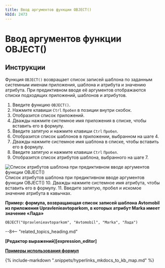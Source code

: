 ```yaml
---
title: Ввод аргументов функции OBJECT()
kbId: 2473
---
```


# Ввод аргументов функции OBJECT()

## Инструкции

Функция `OBJECT()` возвращает список записей шаблона по заданным системным именам приложения, шаблона и атрибута и значению атрибута. При предиктивном вводе её аргументов отображаются списки подходящих приложений, шаблонов и атрибутов.

1. Введите функцию `OBJECT()`.
2. Нажмите клавиши `Ctrl` `Пробел` в позиции внутри скобок.
3. Отобразится список приложений.
4. Дважды нажмите системное имя приложения в списке, чтобы вставить его в формулу.
5. Введите запятую и нажмите клавиши `Ctrl` `Пробел`.
6. Отобразится список шаблонов в приложении, выбранном на шаге 4.
7. Дважды нажмите системное имя шаблона в списке, чтобы вставить его в формулу.
8. Введите запятую и нажмите клавиши `Ctrl` `Пробел`.
9. Отобразится список атрибутов шаблона, выбранного на шаге 7.
![Список атрибутов шаблона при предиктивном вводе аргументов функции OBJECT()](https://kb.comindware.ru/assets/formula_editor_object_function_autocomplete.png)
Список атрибутов шаблона при предиктивном вводе аргументов функции OBJECT()
10. Дважды нажмите системное имя атрибута, чтобы вставить его в формулу.
11. Введите запятую, пробел и искомое значение атрибута в кавычках.

**Пример: формула, возвращающая список записей шаблона Avtomobil из приложения Upravlenieavtoparkom, в которых атрибут Marka имеет значение «Лада»**

```
OBJECT("Upravlenieavtoparkom", "Avtomobil", "Marka", "Лада") 
```

--8<-- "related_topics_heading.md"

**[Редактор выражений][expression_editor]**

**[Примеры использования формул](https://kb.comindware.ru/category.php?id=409)**

{% include-markdown ".snippets/hyperlinks_mkdocs_to_kb_map.md" %}

